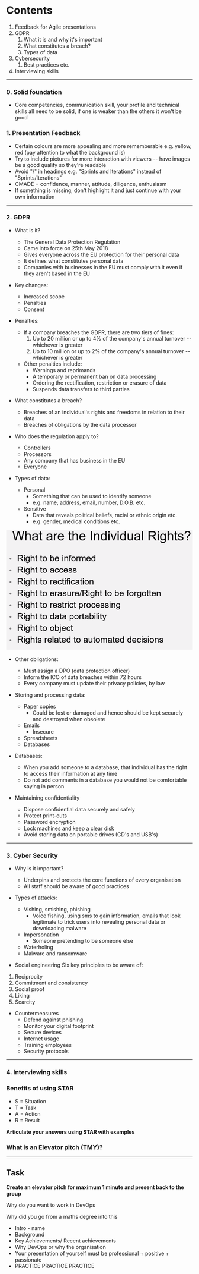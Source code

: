 # Contents
1. Feedback for Agile presentations 
2. GDPR
    1. What it is and why it's important
    2. What constitutes a breach?
    3. Types of data
3. Cybersecurity
    1. Best practices etc.
4. Interviewing skills
----

### 0. Solid foundation
* Core competencies, communication skill, your profile and technical skills all need to be solid, if one is weaker than the others it won't be good

### 1. Presentation Feedback
* Certain colours are more appealing and more rememberable e.g. yellow, red (pay attention to what the background is)
* Try to include pictures for more interaction with viewers -- have images be a good quality so they're readable
* Avoid "/" in headings e.g. "Sprints and Iterations" instead of "Sprints/Iterations"
* CMADE = confidence, manner, attitude, diligence, enthusiasm
* If something is missing, don't highlight it and just continue with your own information

-----

### 2. GDPR
* What is it?
    * The General Data Protection Regulation
    * Came into force on 25th May 2018
    * Gives everyone across the EU protection for their personal data
    * It defines what constitutes personal data
    * Companies with businesses in the EU must comply with it even if they aren't based in the EU

* Key changes:
    * Increased scope
    * Penalties
    * Consent

* Penalties:
    * If a company breaches the GDPR, there are two tiers of fines:
        1. Up to 20 million or up to 4% of the company's annual turnover -- whichever is greater
        2. Up to 10 million or up to 2% of the company's annual turnover -- whichever is greater
    * Other penalties include:
        * Warnings and reprimands
        * A temporary or permanent ban on data processing
        * Ordering the rectification, restriction or erasure of data
        * Suspends data transfers to third parties


* What constitutes a breach?
    * Breaches of an individual's rights and freedoms in relation to their data
    * Breaches of obligations by the data processor

*  Who does the regulation apply to?
    * Controllers
    * Processors
    * Any company that has business in the EU
    * Everyone

* Types of data:
    * Personal
        * Something that can be used to identify someone
        * e.g. name, address, email, number, D.O.B. etc.
    * Sensitive
        * Data that reveals political beliefs, racial or ethnic origin etc.
        * e.g. gender, medical conditions etc.

![GDPR Rights](images/rights.png)    

* Other obligations:
    * Must assign a DPO (data protection officer)
    * Inform the ICO of data breaches within 72 hours
    * Every company must update their privacy policies, by law

* Storing and processing data:
    * Paper copies
        * Could be lost or damaged and hence should be kept securely and destroyed when obsolete
    * Emails
        * Insecure
    * Spreadsheets
    * Databases

* Databases:
    * When you add someone to a database, that individual has the right to access their information at any time
    * Do not add comments in a database you would not be comfortable saying in person

* Maintaining confidentiality
    * Dispose confidential data securely and safely
    * Protect print-outs
    * Password encryption
    * Lock machines and keep a clear disk
    * Avoid storing data on portable drives (CD's and USB's)

----
### 3. Cyber Security
* Why is it important?
    * Underpins and protects the core functions of every organisation
    * All staff should be aware of good practices

* Types of attacks:
    * Vishing, smishing, phishing
        * Voice fishing, using sms to gain information, emails that look legitimate to trick users into revealing personal data or downloading malware
    * Impersonation
        * Someone pretending to be someone else
    * Waterholing
    * Malware and ransomware

* Social engineering
Six key principles to be aware of:
1. Reciprocity
2. Commitment and consistency
3. Social proof
4. Liking
5. Scarcity

* Countermeasures
    * Defend against phishing
    * Monitor your digital footprint
    - Secure devices 
    - Internet usage
    - Training employees
    - Security protocols

---

### 4. Interviewing skills

### Benefits of using STAR

- S = Situation
- T = Task
- A = Action
- R = Result

**Articulate your answers using STAR with examples**

### What is an Elevator pitch (TMY)?

---
Task
---
**Create an elevator pitch for maximum 1 minute and present back to the group**

Why do you want to work in DevOps

Why did you go from a maths degree into this

- Intro - name
- Background
- Key Achievements/ Recent achievements
- Why DevOps or why the organisation
- Your presentation of yourself must be professional + positive + passionate
- PRACTICE PRACTICE PRACTICE



